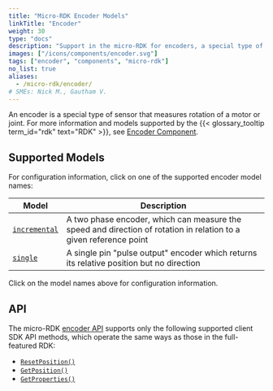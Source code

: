 ```yaml
---
title: "Micro-RDK Encoder Models"
linkTitle: "Encoder"
weight: 30
type: "docs"
description: "Support in the micro-RDK for encoders, a special type of sensor that measures rotation of a motor or joint."
images: ["/icons/components/encoder.svg"]
tags: ["encoder", "components", "micro-rdk"]
no_list: true
aliases:
  - /micro-rdk/encoder/
# SMEs: Nick M., Gautham V.
---
```


An encoder is a special type of sensor that measures rotation of a motor or joint.
For more information and models supported by the {{< glossary_tooltip term_id="rdk" text="RDK" >}}, see [Encoder Component](/components/encoder/).

## Supported Models

For configuration information, click on one of the supported encoder model names:

<!-- prettier-ignore -->
| Model | Description |
| ----- | ----------- |
| [`incremental`](incremental/) | A two phase encoder, which can measure the speed and direction of rotation in relation to a given reference point |
| [`single`](single/) | A single pin "pulse output" encoder which returns its relative position but no direction |

Click on the model names above for configuration information.

## API

The micro-RDK [encoder API](/components/encoder/#api) supports only the following supported client SDK API methods, which operate the same ways as those in the full-featured RDK:

- [`ResetPosition()`](/components/encoder/#resetposition)
- [`GetPosition()`](/components/encoder/#getposition)
- [`GetProperties()`](/components/encoder/#getproperties)
